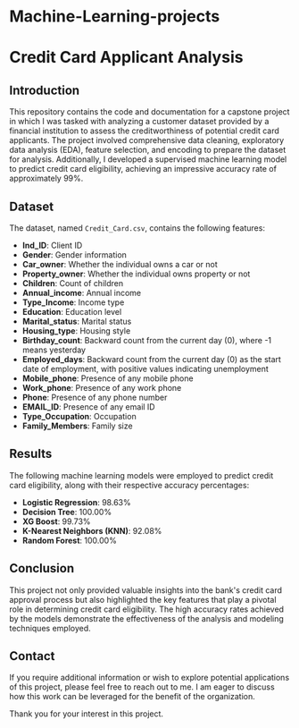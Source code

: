 # Machine-Learning-projects
# Credit Card Applicant Analysis

## Introduction

This repository contains the code and documentation for a capstone project in which I was tasked with analyzing a customer dataset provided by a financial institution to assess the creditworthiness of potential credit card applicants. The project involved comprehensive data cleaning, exploratory data analysis (EDA), feature selection, and encoding to prepare the dataset for analysis. Additionally, I developed a supervised machine learning model to predict credit card eligibility, achieving an impressive accuracy rate of approximately 99%.

## Dataset

The dataset, named `Credit_Card.csv`, contains the following features:

- **Ind_ID**: Client ID
- **Gender**: Gender information
- **Car_owner**: Whether the individual owns a car or not
- **Property_owner**: Whether the individual owns property or not
- **Children**: Count of children
- **Annual_income**: Annual income
- **Type_Income**: Income type
- **Education**: Education level
- **Marital_status**: Marital status
- **Housing_type**: Housing style
- **Birthday_count**: Backward count from the current day (0), where -1 means yesterday
- **Employed_days**: Backward count from the current day (0) as the start date of employment, with positive values indicating unemployment
- **Mobile_phone**: Presence of any mobile phone
- **Work_phone**: Presence of any work phone
- **Phone**: Presence of any phone number
- **EMAIL_ID**: Presence of any email ID
- **Type_Occupation**: Occupation
- **Family_Members**: Family size

## Results

The following machine learning models were employed to predict credit card eligibility, along with their respective accuracy percentages:

- **Logistic Regression**: 98.63%
- **Decision Tree**: 100.00%
- **XG Boost**: 99.73%
- **K-Nearest Neighbors (KNN)**: 92.08%
- **Random Forest**: 100.00%

## Conclusion

This project not only provided valuable insights into the bank's credit card approval process but also highlighted the key features that play a pivotal role in determining credit card eligibility. The high accuracy rates achieved by the models demonstrate the effectiveness of the analysis and modeling techniques employed.

## Contact

If you require additional information or wish to explore potential applications of this project, please feel free to reach out to me. I am eager to discuss how this work can be leveraged for the benefit of the organization.

Thank you for your interest in this project.
